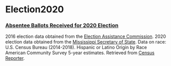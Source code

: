 # Election2020

### [Absentee Ballots Received for 2020 Election](https://mfp.ms/voting)
2016 election data obtained from the [Election Assistance Commission](https://www.eac.gov/research-and-data/datasets-codebooks-and-surveys).
2020 election data obtained from the [Mississippi Secretary of State](https://github.com/mississippifreepress/Election2020/tree/main/2020%20MS%20Received%20Absentees). 
Data on race: U.S. Census Bureau (2014-2018). Hispanic or Latino Origin by Race American Community Survey 5-year estimates. Retrieved from [Census Reporter](https://censusreporter.org).
